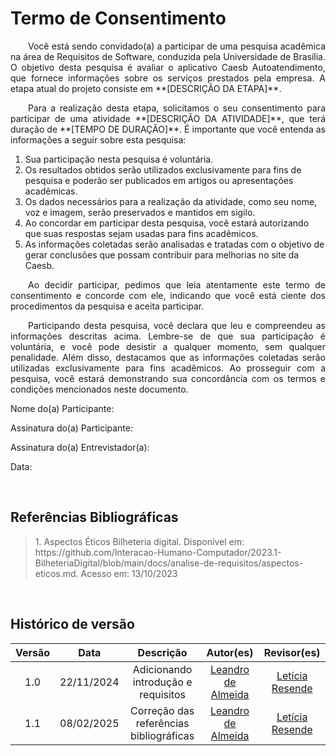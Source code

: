 # Termo de Consentimento

<p align="justify">&emsp;&emsp;Você está sendo convidado(a) a participar de uma pesquisa acadêmica na área de Requisitos de Software, conduzida pela Universidade de Brasília. O objetivo desta pesquisa é avaliar o aplicativo Caesb Autoatendimento, que fornece informações sobre os serviços prestados pela empresa. A etapa atual do projeto consiste em **[DESCRIÇÃO DA ETAPA]**.</p>

<p align="justify">&emsp;&emsp;Para a realização desta etapa, solicitamos o seu consentimento para participar de uma atividade **[DESCRIÇÃO DA ATIVIDADE]**, que terá duração de **[TEMPO DE DURAÇÃO]**. É importante que você entenda as informações a seguir sobre esta pesquisa:</p>

1. Sua participação nesta pesquisa é voluntária.  
2. Os resultados obtidos serão utilizados exclusivamente para fins de pesquisa e poderão ser publicados em artigos ou apresentações acadêmicas.  
3. Os dados necessários para a realização da atividade, como seu nome, voz e imagem, serão preservados e mantidos em sigilo.  
4. Ao concordar em participar desta pesquisa, você estará autorizando que suas respostas sejam usadas para fins acadêmicos.  
5. As informações coletadas serão analisadas e tratadas com o objetivo de gerar conclusões que possam contribuir para melhorias no site da Caesb.  

<p align="justify">&emsp;&emsp;Ao decidir participar, pedimos que leia atentamente este termo de consentimento e concorde com ele, indicando que você está ciente dos procedimentos da pesquisa e aceita participar.</p>

<p align="justify">&emsp;&emsp;Participando desta pesquisa, você declara que leu e compreendeu as informações descritas acima. Lembre-se de que sua participação é voluntária, e você pode desistir a qualquer momento, sem qualquer penalidade. Além disso, destacamos que as informações coletadas serão utilizadas exclusivamente para fins acadêmicos. Ao prosseguir com a pesquisa, você estará demonstrando sua concordância com os termos e condições mencionados neste documento.</p>

Nome do(a) Participante: 

Assinatura do(a) Participante: 

Assinatura do(a) Entrevistador(a):   

Data: 

<br>

## Referências Bibliográficas 

> <p id="1"> 1. Aspectos Éticos Bilheteria digital. Disponível em: https://github.com/Interacao-Humano-Computador/2023.1-BilheteriaDigital/blob/main/docs/analise-de-requisitos/aspectos-eticos.md. Acesso em: 13/10/2023</p>

<br>

## Histórico de versão

<center>

| Versão |    Data    |      Descrição       |       Autor(es)       |     Revisor(es)     |
| :-----: | :--------: | :------------------: | :-------------------: | :-----------------: |
|  1.0   | 22/11/2024 | Adicionando introdução e requisitos | [Leandro de Almeida](https://github.com/leomitx10) | [Letícia Resende](https://github.com/LeticiaResende23)  |
|  1.1   | 08/02/2025 | Correção das referências bibliográficas | [Leandro de Almeida](https://github.com/leomitx10) | [Letícia Resende](https://github.com/LeticiaResende23)  |

</center>
